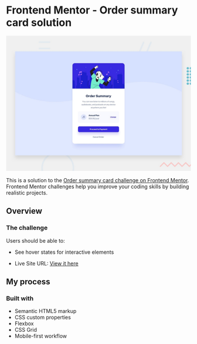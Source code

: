 # Frontend Mentor - Order summary card solution

![Design preview for the Order summary card coding challenge](./design/desktop-preview.jpg)

This is a solution to the [Order summary card challenge on Frontend Mentor](https://www.frontendmentor.io/challenges/order-summary-component-QlPmajDUj). Frontend Mentor challenges help you improve your coding skills by building realistic projects.

## Overview

### The challenge

Users should be able to:

- See hover states for interactive elements

- Live Site URL: [View it here](https://kind-carson-867f60.netlify.app/)

## My process

### Built with

- Semantic HTML5 markup
- CSS custom properties
- Flexbox
- CSS Grid
- Mobile-first workflow
